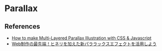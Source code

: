 # Parallax

## References
- [How to make Multi-Layered Parallax Illustration with CSS & Javascript](https://medium.com/@PatrykZabielski/how-to-make-multi-layered-parallax-illustration-with-css-javascript-2b56883c3f27)
- [Web制作の最先端！ヒネリを加えた新パララックスエフェクトを活用しよう](http://photoshopvip.net/86544)
